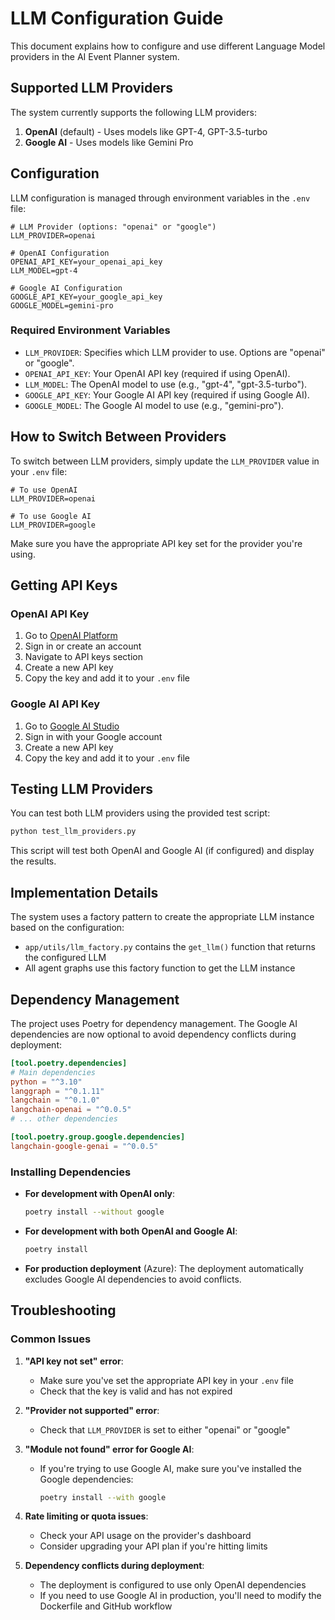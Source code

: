 # LLM Configuration Guide

This document explains how to configure and use different Language Model providers in the AI Event Planner system.

## Supported LLM Providers

The system currently supports the following LLM providers:

1. **OpenAI** (default) - Uses models like GPT-4, GPT-3.5-turbo
2. **Google AI** - Uses models like Gemini Pro

## Configuration

LLM configuration is managed through environment variables in the `.env` file:

```
# LLM Provider (options: "openai" or "google")
LLM_PROVIDER=openai

# OpenAI Configuration
OPENAI_API_KEY=your_openai_api_key
LLM_MODEL=gpt-4

# Google AI Configuration
GOOGLE_API_KEY=your_google_api_key
GOOGLE_MODEL=gemini-pro
```

### Required Environment Variables

- `LLM_PROVIDER`: Specifies which LLM provider to use. Options are "openai" or "google".
- `OPENAI_API_KEY`: Your OpenAI API key (required if using OpenAI).
- `LLM_MODEL`: The OpenAI model to use (e.g., "gpt-4", "gpt-3.5-turbo").
- `GOOGLE_API_KEY`: Your Google AI API key (required if using Google AI).
- `GOOGLE_MODEL`: The Google AI model to use (e.g., "gemini-pro").

## How to Switch Between Providers

To switch between LLM providers, simply update the `LLM_PROVIDER` value in your `.env` file:

```
# To use OpenAI
LLM_PROVIDER=openai

# To use Google AI
LLM_PROVIDER=google
```

Make sure you have the appropriate API key set for the provider you're using.

## Getting API Keys

### OpenAI API Key

1. Go to [OpenAI Platform](https://platform.openai.com/)
2. Sign in or create an account
3. Navigate to API keys section
4. Create a new API key
5. Copy the key and add it to your `.env` file

### Google AI API Key

1. Go to [Google AI Studio](https://makersuite.google.com/app/apikey)
2. Sign in with your Google account
3. Create a new API key
4. Copy the key and add it to your `.env` file

## Testing LLM Providers

You can test both LLM providers using the provided test script:

```bash
python test_llm_providers.py
```

This script will test both OpenAI and Google AI (if configured) and display the results.

## Implementation Details

The system uses a factory pattern to create the appropriate LLM instance based on the configuration:

- `app/utils/llm_factory.py` contains the `get_llm()` function that returns the configured LLM
- All agent graphs use this factory function to get the LLM instance

## Dependency Management

The project uses Poetry for dependency management. The Google AI dependencies are now optional to avoid dependency conflicts during deployment:

```toml
[tool.poetry.dependencies]
# Main dependencies
python = "^3.10"
langgraph = "^0.1.11"
langchain = "^0.1.0"
langchain-openai = "^0.0.5"
# ... other dependencies

[tool.poetry.group.google.dependencies]
langchain-google-genai = "^0.0.5"
```

### Installing Dependencies

- **For development with OpenAI only**:
  ```bash
  poetry install --without google
  ```

- **For development with both OpenAI and Google AI**:
  ```bash
  poetry install
  ```

- **For production deployment** (Azure):
  The deployment automatically excludes Google AI dependencies to avoid conflicts.

## Troubleshooting

### Common Issues

1. **"API key not set" error**:
   - Make sure you've set the appropriate API key in your `.env` file
   - Check that the key is valid and has not expired

2. **"Provider not supported" error**:
   - Check that `LLM_PROVIDER` is set to either "openai" or "google"

3. **"Module not found" error for Google AI**:
   - If you're trying to use Google AI, make sure you've installed the Google dependencies:
     ```bash
     poetry install --with google
     ```

4. **Rate limiting or quota issues**:
   - Check your API usage on the provider's dashboard
   - Consider upgrading your API plan if you're hitting limits

5. **Dependency conflicts during deployment**:
   - The deployment is configured to use only OpenAI dependencies
   - If you need to use Google AI in production, you'll need to modify the Dockerfile and GitHub workflow
